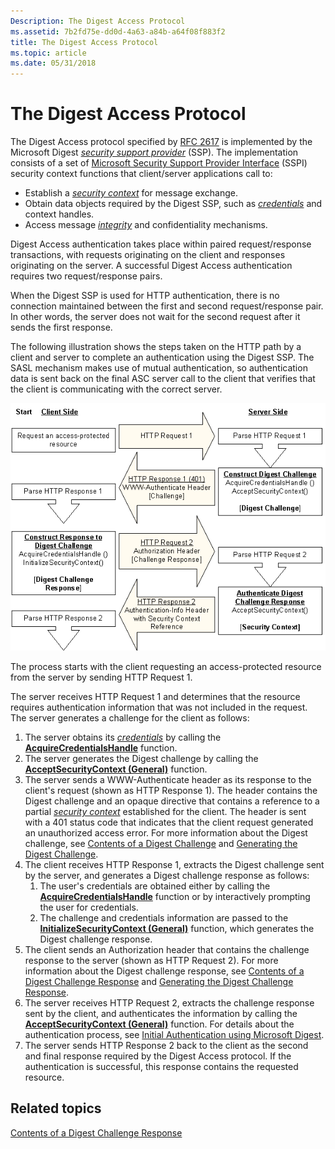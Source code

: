 ```yaml
---
Description: The Digest Access Protocol
ms.assetid: 7b2fd75e-dd0d-4a63-a84b-a64f08f883f2
title: The Digest Access Protocol
ms.topic: article
ms.date: 05/31/2018
---
```


# The Digest Access Protocol

The Digest Access protocol specified by [RFC 2617](https://go.microsoft.com/fwlink/p/?linkid=84049) is implemented by the Microsoft Digest [*security support provider*](https://msdn.microsoft.com/en-us/library/ms721625(v=VS.85).aspx) (SSP). The implementation consists of a set of [Microsoft Security Support Provider Interface](sspi.md) (SSPI) security context functions that client/server applications call to:

-   Establish a [*security context*](https://msdn.microsoft.com/en-us/library/ms721625(v=VS.85).aspx) for message exchange.
-   Obtain data objects required by the Digest SSP, such as [*credentials*](https://msdn.microsoft.com/en-us/library/ms721572(v=VS.85).aspx) and context handles.
-   Access message [*integrity*](https://msdn.microsoft.com/en-us/library/ms721588(v=VS.85).aspx) and confidentiality mechanisms.

Digest Access authentication takes place within paired request/response transactions, with requests originating on the client and responses originating on the server. A successful Digest Access authentication requires two request/response pairs.

When the Digest SSP is used for HTTP authentication, there is no connection maintained between the first and second request/response pair. In other words, the server does not wait for the second request after it sends the first response.

The following illustration shows the steps taken on the HTTP path by a client and server to complete an authentication using the Digest SSP. The SASL mechanism makes use of mutual authentication, so authentication data is sent back on the final ASC server call to the client that verifies that the client is communicating with the correct server.

![digest access protocol](images/digest1.png)

The process starts with the client requesting an access-protected resource from the server by sending HTTP Request 1.

The server receives HTTP Request 1 and determines that the resource requires authentication information that was not included in the request. The server generates a challenge for the client as follows:

1.  The server obtains its [*credentials*](https://msdn.microsoft.com/en-us/library/ms721572(v=VS.85).aspx) by calling the [**AcquireCredentialsHandle**](https://msdn.microsoft.com/en-us/library/Aa374712(v=VS.85).aspx) function.
2.  The server generates the Digest challenge by calling the [**AcceptSecurityContext (General)**](https://msdn.microsoft.com/en-us/library/Aa374703(v=VS.85).aspx) function.
3.  The server sends a WWW-Authenticate header as its response to the client's request (shown as HTTP Response 1). The header contains the Digest challenge and an opaque directive that contains a reference to a partial [*security context*](https://msdn.microsoft.com/en-us/library/ms721625(v=VS.85).aspx) established for the client. The header is sent with a 401 status code that indicates that the client request generated an unauthorized access error. For more information about the Digest challenge, see [Contents of a Digest Challenge](contents-of-a-digest-challenge.md) and [Generating the Digest Challenge](generating-the-digest-challenge.md).
4.  The client receives HTTP Response 1, extracts the Digest challenge sent by the server, and generates a Digest challenge response as follows:
    1.  The user's credentials are obtained either by calling the [**AcquireCredentialsHandle**](https://msdn.microsoft.com/en-us/library/Aa374712(v=VS.85).aspx) function or by interactively prompting the user for credentials.
    2.  The challenge and credentials information are passed to the [**InitializeSecurityContext (General)**](https://msdn.microsoft.com/en-us/library/Aa375506(v=VS.85).aspx) function, which generates the Digest challenge response.
5.  The client sends an Authorization header that contains the challenge response to the server (shown as HTTP Request 2). For more information about the Digest challenge response, see [Contents of a Digest Challenge Response](contents-of-a-digest-challenge-response.md) and [Generating the Digest Challenge Response](generating-the-digest-challenge-response.md).
6.  The server receives HTTP Request 2, extracts the challenge response sent by the client, and authenticates the information by calling the [**AcceptSecurityContext (General)**](https://msdn.microsoft.com/en-us/library/Aa374703(v=VS.85).aspx) function. For details about the authentication process, see [Initial Authentication using Microsoft Digest](initial-authentication-using-microsoft-digest.md).
7.  The server sends HTTP Response 2 back to the client as the second and final response required by the Digest Access protocol. If the authentication is successful, this response contains the requested resource.

## Related topics

<dl> <dt>

[Contents of a Digest Challenge Response](contents-of-a-digest-challenge-response.md)
</dt> </dl>

 

 




